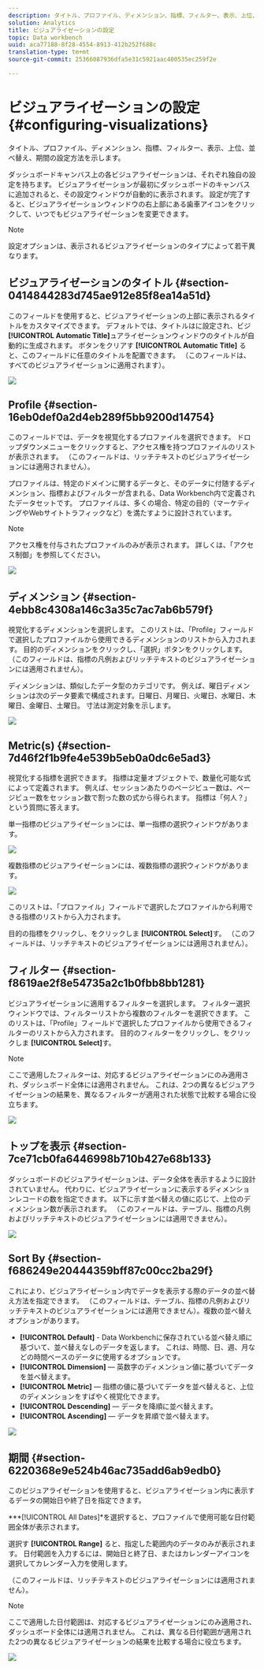 ```yaml
---
description: タイトル、プロファイル、ディメンション、指標、フィルター、表示、上位、並べ替え、期間の設定方法を示します。
solution: Analytics
title: ビジュアライゼーションの設定
topic: Data workbench
uuid: aca77188-8f28-4554-8913-412b252f688c
translation-type: tm+mt
source-git-commit: 25366087936dfa5e31c5921aac400535ec259f2e

---
```



# ビジュアライゼーションの設定{#configuring-visualizations}

タイトル、プロファイル、ディメンション、指標、フィルター、表示、上位、並べ替え、期間の設定方法を示します。

ダッシュボードキャンバス上の各ビジュアライゼーションは、それぞれ独自の設定を持ちます。 ビジュアライゼーションが最初にダッシュボードのキャンバスに追加されると、その設定ウィンドウが自動的に表示されます。 設定が完了すると、ビジュアライゼーションウィンドウの右上部にある歯車アイコンをクリックして、いつでもビジュアライゼーションを変更できます。

>[!NOTE]
>
>設定オプションは、表示されるビジュアライゼーションのタイプによって若干異なります。

## ビジュアライゼーションのタイトル {#section-0414844283d745ae912e85f8ea14a51d}

このフィールドを使用すると、ビジュアライゼーションの上部に表示されるタイトルをカスタマイズできます。 デフォルトでは、タイトルはに設定され、ビジ **[!UICONTROL Automatic Title]**&#x200B;ュアライゼーションウィンドウのタイトルが自動的に生成されます。 ボタンをクリアす **[!UICONTROL Automatic Title]** ると、このフィールドに任意のタイトルを配置できます。 （このフィールドは、すべてのビジュアライゼーションに適用されます）。

![](assets/title.png)

## Profile {#section-16eb0def0a2d4eb289f5bb9200d14754}

このフィールドでは、データを視覚化するプロファイルを選択できます。 ドロップダウンメニューをクリックすると、アクセス権を持つプロファイルのリストが表示されます。 （このフィールドは、リッチテキストのビジュアライゼーションには適用されません）。

プロファイルは、特定のドメインに関するデータと、そのデータに付随するディメンション、指標およびフィルターが含まれる、Data Workbench内で定義されたデータセットです。 プロファイルは、多くの場合、特定の目的（マーケティングやWebサイトトラフィックなど）を満たすように設計されています。

>[!NOTE]
>
>アクセス権を付与されたプロファイルのみが表示されます。 詳しくは、「アクセス制御」を参照してください。

![](assets/profile.png)

## ディメンション {#section-4ebb8c4308a146c3a35c7ac7ab6b579f}

視覚化するディメンションを選択します。 このリストは、「Profile」フィールドで選択したプロファイルから使用できるディメンションのリストから入力されます。 目的のディメンションをクリックし、「選択」ボタンをクリックします。 （このフィールドは、指標の凡例およびリッチテキストのビジュアライゼーションには適用されません）。

ディメンションは、類似したデータ型のカテゴリです。 例えば、曜日ディメンションは次のデータ要素で構成されます。日曜日、月曜日、火曜日、水曜日、木曜日、金曜日、土曜日。 寸法は測定対象を示します。

![](assets/dimension.png)

## Metric(s) {#section-7d46f2f1b9fe4e539b5eb0a0dc6e5ad3}

視覚化する指標を選択できます。 指標は定量オブジェクトで、数量化可能な式によって定義されます。 例えば、セッションあたりのページビュー数は、ページビュー数をセッション数で割った数の式から得られます。 指標は「何人？」という質問に答えます。

単一指標のビジュアライゼーションには、単一指標の選択ウィンドウがあります。

![](assets/metrics2.png)

複数指標のビジュアライゼーションには、複数指標の選択ウィンドウがあります。

![](assets/metrics.png)

このリストは、「プロファイル」フィールドで選択したプロファイルから利用できる指標のリストから入力されます。

目的の指標をクリックし、をクリックしま **[!UICONTROL Select]**&#x200B;す。 （このフィールドは、リッチテキストのビジュアライゼーションには適用されません）。

## フィルター {#section-f8619ae2f8e54735a2c1b0fbb8bb1281}

ビジュアライゼーションに適用するフィルターを選択します。 フィルター選択ウィンドウでは、フィルターリストから複数のフィルターを選択できます。 このリストは、「Profile」フィールドで選択したプロファイルから使用できるフィルターのリストから入力されます。 目的のフィルターをクリックし、をクリックしま **[!UICONTROL Select]**&#x200B;す。

>[!NOTE]
>
>ここで適用したフィルターは、対応するビジュアライゼーションにのみ適用され、ダッシュボード全体には適用されません。 これは、2つの異なるビジュアライゼーションの結果を、異なるフィルターが適用された状態で比較する場合に役立ちます。

![](assets/filter.png)

## トップを表示 {#section-7ce71cb0fa6446998b710b427e68b133}

ダッシュボードのビジュアライゼーションは、データ全体を表示するように設計されていません。 代わりに、ビジュアライゼーションに表示するディメンションレコードの数を指定できます。 以下に示す並べ替えの値に応じて、上位のディメンション数が表示されます。 （このフィールドは、テーブル、指標の凡例およびリッチテキストのビジュアライゼーションには適用できません）。

![](assets/display_top.png)

## Sort By {#section-f686249e20444359bff87c00cc2ba29f}

これにより、ビジュアライゼーション内でデータを表示する際のデータの並べ替え方法を指定できます。 （このフィールドは、テーブル、指標の凡例およびリッチテキストのビジュアライゼーションには適用できません）。複数の並べ替えオプションがあります。

* **[!UICONTROL Default]** - Data Workbenchに保存されている並べ替え順に基づいて、並べ替えなしのデータを返します。 これは、時間、日、週、月などの時間ベースのデータに使用するオプションです。
* **[!UICONTROL Dimension]**  — 英数字のディメンション値に基づいてデータを並べ替えます。
* **[!UICONTROL Metric]**  — 指標の値に基づいてデータを並べ替えると、上位のディメンションをすばやく視覚化できます。
* **[!UICONTROL Descending]**  — データを降順に並べ替えます。
* **[!UICONTROL Ascending]**  — データを昇順で並べ替えます。

![](assets/sort_by.png)

## 期間 {#section-6220368e9e524b46ac735add6ab9edb0}

このビジュアライゼーションを使用すると、ビジュアライゼーション内に表示するデータの開始日や終了日を指定できます。

***[!UICONTROL All Dates]*を選択すると、プロファイルで使用可能な日付範囲全体が表示されます。

選択す **[!UICONTROL Range]** ると、指定した範囲内のデータのみが表示されます。 日付範囲を入力するには、開始日と終了日、またはカレンダーアイコンを選択してカレンダー入力を使用します。

（このフィールドは、リッチテキストのビジュアライゼーションには適用されません）。

>[!NOTE]
>
>ここで適用した日付範囲は、対応するビジュアライゼーションにのみ適用され、ダッシュボード全体には適用されません。 これは、異なる日付範囲が適用された2つの異なるビジュアライゼーションの結果を比較する場合に役立ちます。

![](assets/time_period.png)

